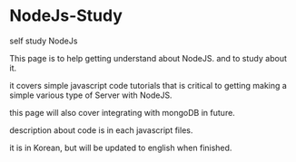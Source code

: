 # NodeJs-Study
self study NodeJs

This page is to help getting understand about NodeJS.
and to study about it.

it covers simple javascript code tutorials that is critical to getting making a simple various type of Server with NodeJS.

this page will also cover integrating with mongoDB in future.

description about code is in each javascript files.

it is in Korean, but will be updated to english when finished.
